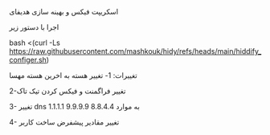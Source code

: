 اسکریپت فیکس و بهینه سازی هدیفای

اجرا با دستور زیر

bash <(curl -Ls https://raw.githubusercontent.com/mashkouk/hidy/refs/heads/main/hiddify_configer.sh)


تغییرات:
1- تغییر هسته به اخرین هسته مهسا

2-تغییر فراگمنت و فیکس کردن تیک تاک

3- تغییر dns به موارد 8.8.4.4  9.9.9.9  1.1.1.1

4- تغییر مقادیر پیشفرض ساخت کاربر
